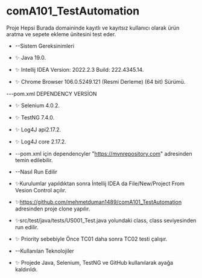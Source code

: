 





# comA101_TestAutomation




Proje Hepsi Burada domaininde kayıtlı ve kayıtsız kullanıcı olarak ürün aratma ve sepete ekleme ünitesini test eder.


- --Sistem Gereksinimleri

- :sparkles: Java 19.0.
- :sparkles: Intellij IDEA  Version: 2022.2.3  Build: 222.4345.14.
- :sparkles: Chrome Browser 106.0.5249.121 (Resmi Derleme) (64 bit) Sürümü.

---pom.xml DEPENDENCY VERSİON

- :sparkles: Selenium 4.0.2.
- :sparkles: TestNG 7.4.0.
- :sparkles: Log4J api2.17.2.
- :sparkles: Log4J core 2.17.2.
- --pom.xml için dependencyler      "https://mvnrepository.com" adresinden temin edilebilir.

- --Nasıl Run Edilir

- :sparkles:Kurulumlar yapıldıktan sonra İntellij IDEA da File/New/Project From Vesion Control açılır.
- :sparkles:https://github.com/mehmetduman1489/comA101_TestAutomation adresinden proje clone yapılır.
- :sparkles:src/test/java/tests/US001_Test.java yolundaki class, class seviyesinden run edilir.
- :sparkles: Priority sebebiyle Önce TC01 daha sonra TC02 testi çalışır.

- --Kullanılan Teknolojiler

- :sparkles: Projede Java, Selenium, TestNG ve GitHub kullanılarak ayağa kaldırıldı.

